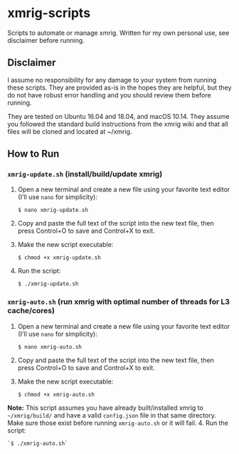 # xmrig-scripts
Scripts to automate or manage xmrig. Written for my own personal use, see disclaimer before running. 

## Disclaimer
I assume no responsibility for any damage to your system from running these scripts. They are provided as-is in the hopes they are helpful, but they do not have robust error handling and you should review them before running.

They are tested on Ubuntu 16.04 and 18.04, and macOS 10.14. They assume you followed the standard build instructions from the xmrig wiki and that all files will be cloned and located at ~/xmrig.

## How to Run
### `xmrig-update.sh` (install/build/update xmrig) 
1. Open a new terminal and create a new file using your favorite text editor (I'll use `nano` for simplicity):

    `$ nano xmrig-update.sh`
2. Copy and paste the full text of the script into the new text file, then press Control+O to save and Control+X to exit.
3. Make the new script executable:

    `$ chmod +x xmrig-update.sh`
4. Run the script:

    `$ ./xmrig-update.sh`

### `xmrig-auto.sh` (run xmrig with optimal number of threads for L3 cache/cores)
1. Open a new terminal and create a new file using your favorite text editor (I'll use `nano` for simplicity):

    `$ nano xmrig-auto.sh`
2. Copy and paste the full text of the script into the new text file, then press Control+O to save and Control+X to exit.
3. Make the new script executable:

    `$ chmod +x xmrig-auto.sh`

**Note:** This script assumes you have already built/installed xmrig to `~/xmrig/build/` and have a valid `config.json` file in that same directory. Make sure those exist before running `xmrig-auto.sh` or it will fail.
4. Run the script:

    `$ ./xmrig-auto.sh`
